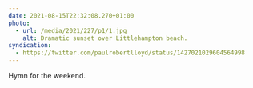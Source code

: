```yaml
---
date: 2021-08-15T22:32:08.270+01:00
photo:
  - url: /media/2021/227/p1/1.jpg
    alt: Dramatic sunset over Littlehampton beach.
syndication:
  - https://twitter.com/paulrobertlloyd/status/1427021029604564998
---
```


Hymn for the weekend.
